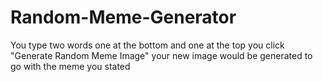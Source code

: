 # Random-Meme-Generator
You type two words one at the bottom and one at the top
you click "Generate Random Meme Image"
your new image would be generated to go with the meme you stated
